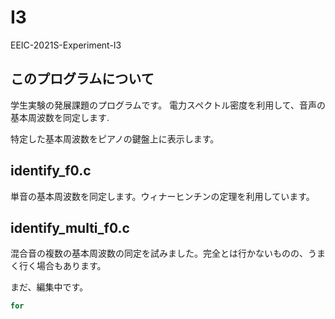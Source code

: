 # I3
EEIC-2021S-Experiment-I3

## このプログラムについて
学生実験の発展課題のプログラムです。
電力スペクトル密度を利用して、音声の基本周波数を同定します.

特定した基本周波数をピアノの鍵盤上に表示します。

## identify_f0.c
単音の基本周波数を同定します。ウィナーヒンチンの定理を利用しています。

## identify_multi_f0.c
混合音の複数の基本周波数の同定を試みました。完全とは行かないものの、うまく行く場合もあります。

まだ、編集中です。

```c
for
```
